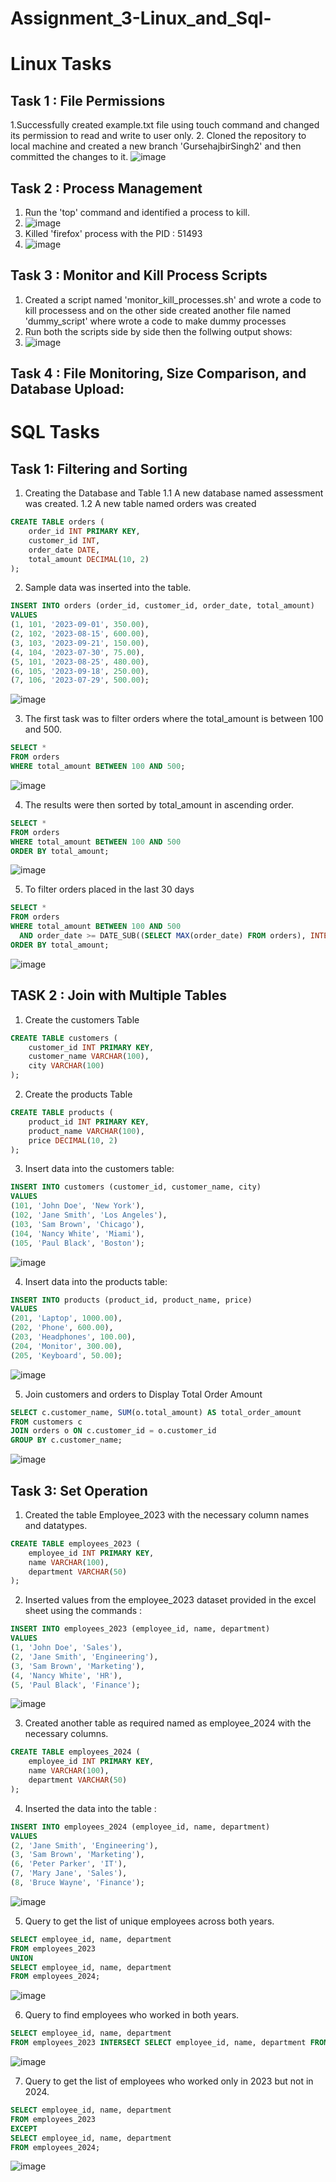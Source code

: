 # Assignment_3-Linux_and_Sql-
# Linux Tasks 
## Task 1 : File Permissions 
1.Successfully created example.txt file using touch command and changed its permission to read and write to user only.
2. Cloned the repository to local machine and created a new branch 'GursehajbirSingh2' and then committed the changes to it.
![image](https://github.com/user-attachments/assets/19f8251b-f922-4e29-9a61-fa0e564d02a3)

## Task 2 : Process Management 
1. Run the 'top' command and identified a process to kill.
2. ![image](https://github.com/user-attachments/assets/c32f203f-49ca-486f-bf6d-baa72cf127e5)
3. Killed 'firefox' process with the PID : 51493
4. ![image](https://github.com/user-attachments/assets/24a27f04-100d-441d-9469-306d05441e62)

## Task 3 : Monitor and Kill Process Scripts 
1. Created a script named 'monitor_kill_processes.sh' and wrote a code to kill processess and on the other side created another file named 'dummy_script' where wrote a code to make dummy processes
2. Run both the scripts side by side then the follwing output shows:
3. ![image](https://github.com/user-attachments/assets/fcf8dec3-5d2a-4d09-a85c-d039cfa155e6)

## Task 4 : File Monitoring, Size Comparison, and Database Upload:



# SQL Tasks 
## Task 1: Filtering and Sorting 
1. Creating the Database and Table 1.1 A new database named assessment was created. 1.2 A new table named orders was created

```sql
CREATE TABLE orders (
    order_id INT PRIMARY KEY,
    customer_id INT,
    order_date DATE,
    total_amount DECIMAL(10, 2)
);
```
2. Sample data was inserted into the table.
```sql
INSERT INTO orders (order_id, customer_id, order_date, total_amount)
VALUES 
(1, 101, '2023-09-01', 350.00),
(2, 102, '2023-08-15', 600.00),
(3, 103, '2023-09-21', 150.00),
(4, 104, '2023-07-30', 75.00),
(5, 101, '2023-08-25', 480.00),
(6, 105, '2023-09-18', 250.00),
(7, 106, '2023-07-29', 500.00);
```
![image](https://github.com/user-attachments/assets/9b8b4dfa-ef05-426e-b53c-8d327612cae0)

3. The first task was to filter orders where the total_amount is between 100 and 500.
```sql
SELECT * 
FROM orders
WHERE total_amount BETWEEN 100 AND 500;
```
![image](https://github.com/user-attachments/assets/deab2160-6c02-48d5-9e8a-c35110197db1)

4. The results were then sorted by total_amount in ascending order.
```sql
SELECT * 
FROM orders
WHERE total_amount BETWEEN 100 AND 500
ORDER BY total_amount;
```
![image](https://github.com/user-attachments/assets/ebedb5b6-9b37-416f-b008-be665d6cd295)

5. To filter orders placed in the last 30 days
```sql
SELECT * 
FROM orders
WHERE total_amount BETWEEN 100 AND 500
  AND order_date >= DATE_SUB((SELECT MAX(order_date) FROM orders), INTERVAL 30 DAY)
ORDER BY total_amount;
```
![image](https://github.com/user-attachments/assets/6b70cc1f-e2c2-4785-96f0-f80300da1a4d)

## TASK 2 : Join with Multiple Tables
1. Create the customers Table
```sql
CREATE TABLE customers (
    customer_id INT PRIMARY KEY,
    customer_name VARCHAR(100),
    city VARCHAR(100)
);
```
2. Create the products Table
```sql
CREATE TABLE products (
    product_id INT PRIMARY KEY,
    product_name VARCHAR(100),
    price DECIMAL(10, 2)
);
```
3. Insert data into the customers table:
```sql
INSERT INTO customers (customer_id, customer_name, city)
VALUES
(101, 'John Doe', 'New York'),
(102, 'Jane Smith', 'Los Angeles'),
(103, 'Sam Brown', 'Chicago'),
(104, 'Nancy White', 'Miami'),
(105, 'Paul Black', 'Boston');
```
![image](https://github.com/user-attachments/assets/698840a3-4b95-4309-88d7-57a971a32cbe)

4. Insert data into the products table:
```sql
INSERT INTO products (product_id, product_name, price)
VALUES
(201, 'Laptop', 1000.00),
(202, 'Phone', 600.00),
(203, 'Headphones', 100.00),
(204, 'Monitor', 300.00),
(205, 'Keyboard', 50.00);
```
![image](https://github.com/user-attachments/assets/e72b437c-bc91-4ccb-a6d1-2ceb35a5075f)


5. Join customers and orders to Display Total Order Amount
```sql
SELECT c.customer_name, SUM(o.total_amount) AS total_order_amount
FROM customers c
JOIN orders o ON c.customer_id = o.customer_id
GROUP BY c.customer_name;
```
![image](https://github.com/user-attachments/assets/c7e38e33-57bf-4956-baa0-b127d475af67)




## Task 3: Set Operation
1. Created the table Employee_2023 with the necessary column names and datatypes.
```sql
CREATE TABLE employees_2023 (
    employee_id INT PRIMARY KEY,
    name VARCHAR(100),
    department VARCHAR(50)
);
```
2. Inserted values from the employee_2023 dataset provided in the excel sheet using the commands :
```sql
INSERT INTO employees_2023 (employee_id, name, department)
VALUES
(1, 'John Doe', 'Sales'),
(2, 'Jane Smith', 'Engineering'),
(3, 'Sam Brown', 'Marketing'),
(4, 'Nancy White', 'HR'),
(5, 'Paul Black', 'Finance');
```
![image](https://github.com/user-attachments/assets/12b18cbd-37e4-4600-abeb-f976f07ef800)

3. Created another table as required named as employee_2024 with the necessary columns.
```sql
CREATE TABLE employees_2024 (
    employee_id INT PRIMARY KEY,
    name VARCHAR(100),
    department VARCHAR(50)
);
```
4. Inserted the data into the table :
```sql
INSERT INTO employees_2024 (employee_id, name, department)
VALUES
(2, 'Jane Smith', 'Engineering'),
(3, 'Sam Brown', 'Marketing'),
(6, 'Peter Parker', 'IT'),
(7, 'Mary Jane', 'Sales'),
(8, 'Bruce Wayne', 'Finance');
```
![image](https://github.com/user-attachments/assets/406330b3-3bd8-4936-b39f-a9f91f443a7b)

5. Query to get the list of unique employees across both years.
```sql
SELECT employee_id, name, department
FROM employees_2023
UNION
SELECT employee_id, name, department
FROM employees_2024;
```
![image](https://github.com/user-attachments/assets/8c82327c-f18f-49ab-81c1-fbf42216574e)

6. Query to find employees who worked in both years.
```sql
SELECT employee_id, name, department
FROM employees_2023 INTERSECT SELECT employee_id, name, department FROM employees_2024;
```
![image](https://github.com/user-attachments/assets/4eddef86-1206-4d28-8793-7f7c2b0a0936)

7. Query to get the list of employees who worked only in 2023 but not in 2024.
```sql
SELECT employee_id, name, department
FROM employees_2023
EXCEPT
SELECT employee_id, name, department
FROM employees_2024;
```
![image](https://github.com/user-attachments/assets/aeb9ff96-29b9-4cb3-9f40-74943ef68244)





